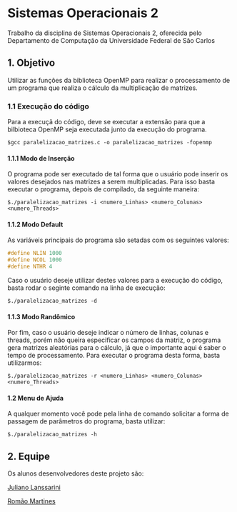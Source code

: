 # Sistemas Operacionais 2
Trabalho da disciplina de Sistemas Operacionais 2, oferecida pelo Departamento de Computação da Universidade Federal de São Carlos

## 1. Objetivo
Utilizar as funções da biblioteca OpenMP para realizar o processamento de um programa que realiza o cálculo da multiplicação de matrizes.

### 1.1 Execução do código
Para a execuçã do código, deve se executar a extensão para que a bilbioteca OpenMP
seja executada junto da execução do programa.

```
$gcc paralelizacao_matrizes.c -o paralelizacao_matrizes -fopenmp
```
#### 1.1.1 Modo de Inserção
O programa pode ser executado de tal forma que o usuário pode inserir os valores desejados nas matrizes a serem multiplicadas. Para isso basta executar o programa, depois de compilado, da seguinte maneira:

```
$./paralelizacao_matrizes -i <numero_Linhas> <numero_Colunas> <numero_Threads>
```

#### 1.1.2 Modo Default
As variáveis principais do programa são setadas com os seguintes valores:
```c
#define NLIN 1000
#define NCOL 1000
#define NTHR 4
```
Caso o usuário deseje utilizar destes valores para a execução do código, basta rodar o seginte comando na linha de execução:
```
$./paralelizacao_matrizes -d
```
#### 1.1.3 Modo Randômico
Por fim, caso o usuário deseje indicar o número de linhas, colunas e threads, porém não queira especificar os campos da matriz, o programa gera matrizes aleatórias para o cálculo, já que o importante aqui é saber o tempo de processamento. Para executar o programa desta forma, basta utilizarmos:
```
$./paralelizacao_matrizes -r <numero_Linhas> <numero_Colunas> <numero_Threads>
```
#### 1.2 Menu de Ajuda
A qualquer momento você pode pela linha de comando solicitar a forma de passagem de parâmetros do programa, basta utilizar:
```
$./paralelizacao_matrizes -h
```
## 2. Equipe
Os alunos desenvolvedores deste projeto são:

[Juliano Lanssarini](https://github.com/jlanssarini)

[Romão Martines](https://github.com/hemiez)
